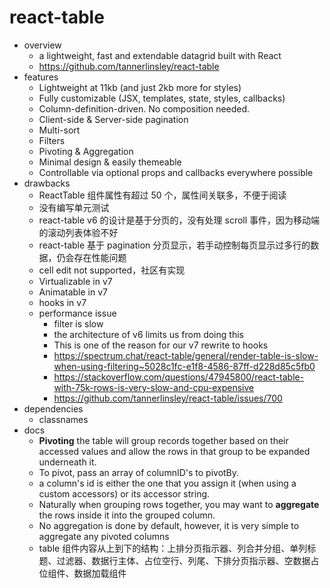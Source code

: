 # react-table

- overview
  - a lightweight, fast and extendable datagrid built with React
  - https://github.com/tannerlinsley/react-table
- features
  - Lightweight at 11kb (and just 2kb more for styles)
  - Fully customizable (JSX, templates, state, styles, callbacks)
  - Column-definition-driven. No composition needed.
  - Client-side & Server-side pagination
  - Multi-sort
  - Filters
  - Pivoting & Aggregation
  - Minimal design & easily themeable
  - Controllable via optional props and callbacks everywhere possible
- drawbacks
  - ReactTable 组件属性有超过 50 个，属性间关联多，不便于阅读
  - 没有编写单元测试
  - react-table v6 的设计是基于分页的，没有处理 scroll 事件，因为移动端的滚动列表体验不好
  - react-table 基于 pagination 分页显示，若手动控制每页显示过多行的数据，仍会存在性能问题
  - cell edit not supported，社区有实现
  - Virtualizable in v7
  - Animatable in v7
  - hooks in v7
  - performance issue
    - filter is slow
    - the architecture of v6 limits us from doing this
    - This is one of the reason for our v7 rewrite to hooks
    - https://spectrum.chat/react-table/general/render-table-is-slow-when-using-filtering~5028c1fc-e1f8-4586-87ff-d228d85c5fb0
    - https://stackoverflow.com/questions/47945800/react-table-with-75k-rows-is-very-slow-and-cpu-expensive
    - https://github.com/tannerlinsley/react-table/issues/700
- dependencies
  - classnames
- docs
  - **Pivoting** the table will group records together based on their accessed values and allow the rows in that group to be expanded underneath it.
  - To pivot, pass an array of columnID's to pivotBy.
  - a column's id is either the one that you assign it (when using a custom accessors) or its accessor string.
  - Naturally when grouping rows together, you may want to **aggregate** the rows inside it into the grouped column.
  - No aggregation is done by default, however, it is very simple to aggregate any pivoted columns
  - table 组件内容从上到下的结构：上排分页指示器、列合并分组、单列标题、过滤器、数据行主体、占位空行、列尾、下排分页指示器、空数据占位组件、数据加载组件
